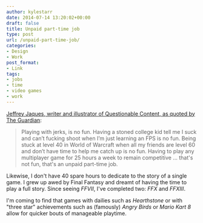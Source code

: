 ```yaml
---
author: kylestarr
date: 2014-07-14 13:20:02+00:00
draft: false
title: Unpaid part-time job
type: post
url: /unpaid-part-time-job/
categories:
- Design
- Work
post_format:
- Link
tags:
- jobs
- time
- video games
- work
---
```


[Jeffrey Jaques, writer and illustrator of Questionable Content, as quoted by The Guardian](http://www.theguardian.com/technology/2014/jul/14/single-player-gamers-destiny-solo-activision-grand-theft-forza):


<blockquote>Playing with jerks, is no fun. Having a stoned college kid tell me I suck and can’t fucking shoot when I’m just learning an FPS is no fun. Being stuck at level 40 in World of Warcraft when all my friends are level 60 and don’t have time to help me catch up is no fun. Having to play any multiplayer game for 25 hours a week to remain competitive ... that's not fun, that's an unpaid part-time job.</blockquote>


Likewise, I don't have 40 spare hours to dedicate to the story of a single game. I grew up awed by Final Fantasy and dreamt of having the time to play a full story. Since seeing _FFVII_, I've completed two: _FFX_ and _FFXIII_.

I'm coming to find that games with dailies such as _Hearthstone_ or with "three star" achievements such as (famously) _Angry Birds_ or _Mario Kart 8_ allow for quicker bouts of manageable playtime.
